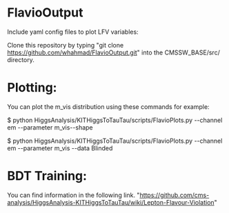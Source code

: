 
# FlavioOutput
Include yaml config files  to plot LFV variables:

Clone this repository by typing "git clone https://github.com/whahmad/FlavioOutput.git" into the CMSSW_BASE/src/ directory. 

# Plotting:
You can plot the m_vis distribution using these commands for example:

$ python HiggsAnalysis/KITHiggsToTauTau/scripts/FlavioPlots.py --channel em --parameter m_vis--shape

$ python HiggsAnalysis/KITHiggsToTauTau/scripts/FlavioPlots.py --channel em --parameter m_vis --data Blinded

# BDT Training:
You can find information in the following link.
"https://github.com/cms-analysis/HiggsAnalysis-KITHiggsToTauTau/wiki/Lepton-Flavour-Violation"



